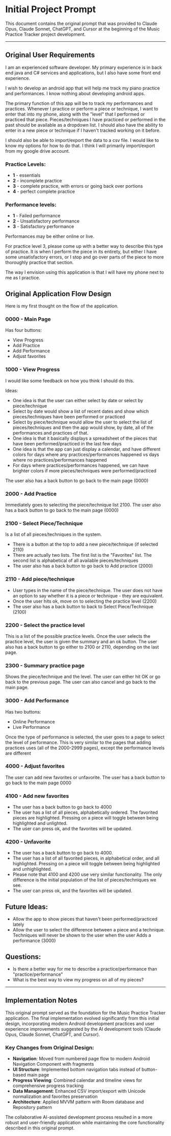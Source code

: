 # Initial Project Prompt

This document contains the original prompt that was provided to Claude Opus, Claude Sonnet, ChatGPT, and Cursor at the beginning of the Music Practice Tracker project development.

---

## Original User Requirements

I am an experienced software developer. My primary experience is in back end java and C# services and applications, but I also have some front end experience.

I wish to develop an android app that will help me track my piano practice and performances. I know nothing about developing android apps.

The primary function of this app will be to track my performances and practices. Whenever I practice or perform a piece or technique, I want to enter that into my phone, along with the "level" that I performed or practiced that piece. Pieces/techniques I have practiced or performed in the past should be available as a dropdown list. I should also have the ability to enter in a new piece or technique if I haven't tracked working on it before.

I should also be able to import/export the data to a csv file. I would like to know my options for how to do that. I think I will primarily import/export from my google drive account.

### Practice Levels:
- **1** - essentials
- **2** - incomplete practice
- **3** - complete practice, with errors or going back over portions
- **4** - perfect complete practice

### Performance levels:
- **1** - Failed performance
- **2** - Unsatisfactory performance
- **3** - Satisfactory performance

Performances may be either online or live.

For practice level 3, please come up with a better way to describe this type of practice. It is when I perform the piece in its entirety, but either I have some unsatisfactory errors, or I stop and go over parts of the piece to more thoroughly practice that section.

The way I envision using this application is that I will have my phone next to me as I practice.

## Original Application Flow Design

Here is my first thought on the flow of the application.

### 0000 - Main Page
Has four buttons:
- View Progress
- Add Practice
- Add Performance
- Adjust favorites

### 1000 - View Progress
I would like some feedback on how you think I should do this.

Ideas:
- One idea is that the user can either select by date or select by piece/technique
- Select by date would show a list of recent dates and show which pieces/techniques have been performed or practiced
- Select by piece/technique would allow the user to select the list of pieces/techniques and then the app would show, by date, all of the performances and practices of that.
- One idea is that it basically displays a spreadsheet of the pieces that have been performed/practiced in the last few days
- One idea is that the app can just display a calendar, and have different colors for days where any practices/performances happened vs days where no practices/performances happened
- For days where practices/performances happened, we can have brighter colors if more pieces/techniques were performed/practiced

The user also has a back button to go back to the main page (0000)

### 2000 - Add Practice
Immediately goes to selecting the piece/technique list 2100. The user also has a back button to go back to the main page (0000)

### 2100 - Select Piece/Technique
Is a list of all pieces/techniques in the system. 
- There is a button at the top to add a new piece/technique (if selected 2110)
- There are actually two lists. The first list is the "Favorites" list. The second list is alphabetical of all available pieces/techniques
- The user also has a back button to go back to Add practice (2000)

### 2110 - Add piece/technique
- User types in the name of the piece/technique. The user does not have an option to say whether it is a piece or technique - they are equivalent.
- Once the user hits ok, move on to selecting the practice level (2200)
- The user also has a back button to back to Select Piece/Technique (2100)

### 2200 - Select the practice level
This is a list of the possible practice levels. Once the user selects the practice level, the user is given the summary and an ok button. The user also has a back button to go either to 2100 or 2110, depending on the last page.

### 2300 - Summary practice page
Shows the piece/technique and the level. The user can either hit OK or go back to the previous page. The user can also cancel and go back to the main page.

### 3000 - Add Performance
Has two buttons:
- Online Performance
- Live Performance

Once the type of performance is selected, the user goes to a page to select the level of performance. This is very similar to the pages that adding practices uses (all of the 2000-2999 pages), except the performance levels are different

### 4000 - Adjust favorites
The user can add new favorites or unfavorite. The user has a back button to go back to the main page 0000

### 4100 - Add new favorites
- The user has a back button to go back to 4000
- The user has a list of all pieces, alphabetically ordered. The favorited pieces are highlighted. Pressing on a piece will toggle between being highlighted and unlighted.
- The user can press ok, and the favorites will be updated.

### 4200 - Unfavorite
- The user has a back button to go back to 4000.
- The user has a list of all favorited pieces, in alphabetical order, and all highlighted. Pressing on a piece will toggle between being highlighted and unhighlighted.
- Please note that 4100 and 4200 use very similar functionality. The only difference is the initial population of the list of pieces/techniques we see.
- The user can press ok, and the favorites will be updated.

## Future Ideas:
- Allow the app to show pieces that haven't been performed/practiced lately
- Allow the user to select the difference between a piece and a technique. Techniques will never be shown to the user when the user Adds a performance (3000)

## Questions:
- Is there a better way for me to describe a practice/performance than "practice/performance"
- What is the best way to view my progress on all of my pieces?

---

## Implementation Notes

This original prompt served as the foundation for the Music Practice Tracker application. The final implementation evolved significantly from this initial design, incorporating modern Android development practices and user experience improvements suggested by the AI development tools (Claude Opus, Claude Sonnet, ChatGPT, and Cursor).

### Key Changes from Original Design:
- **Navigation**: Moved from numbered page flow to modern Android Navigation Component with fragments
- **UI Structure**: Implemented bottom navigation tabs instead of button-based main page
- **Progress Viewing**: Combined calendar and timeline views for comprehensive progress tracking
- **Data Management**: Enhanced CSV import/export with Unicode normalization and favorites preservation
- **Architecture**: Applied MVVM pattern with Room database and Repository pattern

The collaborative AI-assisted development process resulted in a more robust and user-friendly application while maintaining the core functionality described in this original prompt.